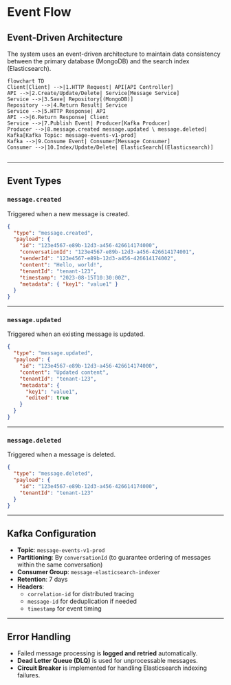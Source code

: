 # Event Flow

## Event-Driven Architecture

The system uses an event-driven architecture to maintain data consistency between the primary database (MongoDB) and the search index (Elasticsearch).

```mermaid
flowchart TD
Client[Client] -->|1.HTTP Request| API[API Controller]
API -->|2.Create/Update/Delete| Service[Message Service]
Service -->|3.Save| Repository[(MongoDB)]
Repository -->|4.Return Result| Service
Service -->|5.HTTP Response| API
API -->|6.Return Response| Client
Service -->|7.Publish Event| Producer[Kafka Producer]
Producer -->|8.message.created message.updated \ message.deleted| Kafka[Kafka Topic: message-events-v1-prod]
Kafka -->|9.Consume Event| Consumer[Message Consumer]
Consumer -->|10.Index/Update/Delete| ElasticSearch[(Elasticsearch)]


```

---

## Event Types

### `message.created`

Triggered when a new message is created.

```json
{
  "type": "message.created",
  "payload": {
    "id": "123e4567-e89b-12d3-a456-426614174000",
    "conversationId": "123e4567-e89b-12d3-a456-426614174001",
    "senderId": "123e4567-e89b-12d3-a456-426614174002",
    "content": "Hello, world!",
    "tenantId": "tenant-123",
    "timestamp": "2023-08-15T10:30:00Z",
    "metadata": { "key1": "value1" }
  }
}
```

---

### `message.updated`

Triggered when an existing message is updated.

```json
{
  "type": "message.updated",
  "payload": {
    "id": "123e4567-e89b-12d3-a456-426614174000",
    "content": "Updated content",
    "tenantId": "tenant-123",
    "metadata": {
      "key1": "value1",
      "edited": true
    }
  }
}
```

---

### `message.deleted`

Triggered when a message is deleted.

```json
{
  "type": "message.deleted",
  "payload": {
    "id": "123e4567-e89b-12d3-a456-426614174000",
    "tenantId": "tenant-123"
  }
}
```

---

## Kafka Configuration

- **Topic**: `message-events-v1-prod`
- **Partitioning**: By `conversationId` (to guarantee ordering of messages within the same conversation)
- **Consumer Group**: `message-elasticsearch-indexer`
- **Retention**: 7 days
- **Headers**:
  - `correlation-id` for distributed tracing
  - `message-id` for deduplication if needed
  - `timestamp` for event timing

---

## Error Handling

- Failed message processing is **logged and retried** automatically.
- **Dead Letter Queue (DLQ)** is used for unprocessable messages.
- **Circuit Breaker** is implemented for handling Elasticsearch indexing failures.
